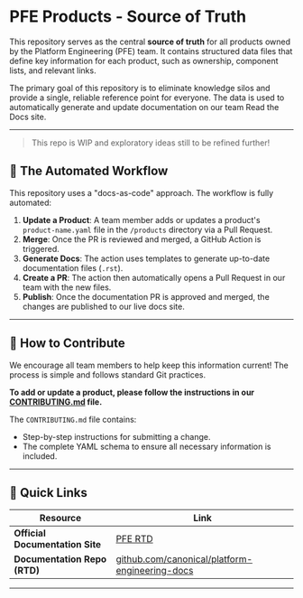 # PFE Products - Source of Truth

This repository serves as the central **source of truth** for all products owned by the Platform Engineering (PFE) team. It contains structured data files that define key information for each product, such as ownership, component lists, and relevant links.

The primary goal of this repository is to eliminate knowledge silos and provide a single, reliable reference point for everyone. The data is used to automatically generate and update documentation on our team Read the Docs site.

---

> This repo is WIP and exploratory ideas still to be refined further!


## 🤖 The Automated Workflow

This repository uses a "docs-as-code" approach. The workflow is fully automated:

1.  **Update a Product**: A team member adds or updates a product's `product-name.yaml` file in the `/products` directory via a Pull Request.
2.  **Merge**: Once the PR is reviewed and merged, a GitHub Action is triggered.
3.  **Generate Docs**: The action uses templates to generate up-to-date documentation files (`.rst`).
4.  **Create a PR**: The action then automatically opens a Pull Request in our team with the new files.
5.  **Publish**: Once the documentation PR is approved and merged, the changes are published to our live docs site.

---

## 🚀 How to Contribute

We encourage all team members to help keep this information current! The process is simple and follows standard Git practices.

**To add or update a product, please follow the instructions in our [CONTRIBUTING.md](CONTRIBUTING.md) file.**

The `CONTRIBUTING.md` file contains:
* Step-by-step instructions for submitting a change.
* The complete YAML schema to ensure all necessary information is included.

---

## 🔗 Quick Links

| Resource                        | Link                                                                      |
| ------------------------------- | ------------------------------------------------------------------------- |
| **Official Documentation Site** | [PFE RTD](https://canonical-platform-engineering.readthedocs-hosted.com/latest/)         |
| **Documentation Repo (RTD)** | [github.com/canonical/platform-engineering-docs](https://github.com/canonical/platform-engineering-docs) |

---